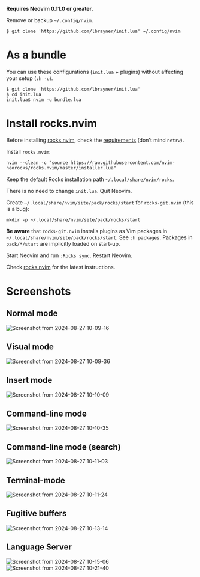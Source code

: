 **Requires Neovim 0.11.0 or greater.**

Remove or backup `~/.config/nvim`.

```
$ git clone 'https://github.com/lbrayner/init.lua' ~/.config/nvim
```

# As a bundle

You can use these configurations (`init.lua` + plugins) without affecting your
setup (`:h -u`).

```
$ git clone 'https://github.com/lbrayner/init.lua'
$ cd init.lua
init.lua$ nvim -u bundle.lua
```

# Install rocks.nvim

Before installing [rocks.nvim](https://github.com/nvim-neorocks/rocks.nvim),
check the
[requirements](https://github.com/nvim-neorocks/rocks.nvim#pencil-requirements)
(don't mind `netrw`).

Install `rocks.nvim`:

```
nvim --clean -c "source https://raw.githubusercontent.com/nvim-neorocks/rocks.nvim/master/installer.lua"
```

Keep the default Rocks installation path `~/.local/share/nvim/rocks`.

There is no need to change `init.lua`. Quit Neovim.

Create `~/.local/share/nvim/site/pack/rocks/start` for `rocks-git.nvim` (this is a bug):

```
mkdir -p ~/.local/share/nvim/site/pack/rocks/start
```

**Be aware** that `rocks-git.nvim` installs plugins as Vim packages in
`~/.local/share/nvim/site/pack/rocks/start`. See `:h packages`. Packages in
`pack/*/start` are implicitly loaded on start-up.

Start Neovim and run `:Rocks sync`. Restart Neovim.

Check [rocks.nvim](https://github.com/nvim-neorocks/rocks.nvim) for the latest
instructions.

# Screenshots

## Normal mode

![Screenshot from 2024-08-27 10-09-16](https://github.com/user-attachments/assets/4f824ae4-bbd9-46dc-801f-1a6132656d58)

## Visual mode

![Screenshot from 2024-08-27 10-09-36](https://github.com/user-attachments/assets/ca08f5d4-298a-458c-87cf-de399a7a2e75)

## Insert mode

![Screenshot from 2024-08-27 10-10-09](https://github.com/user-attachments/assets/306c0e4d-a652-4c1a-9263-216e6c3397ef)

## Command-line mode

![Screenshot from 2024-08-27 10-10-35](https://github.com/user-attachments/assets/cd3fdacc-33f7-47c2-8ce6-f2fa7f90538f)


## Command-line mode (search)

![Screenshot from 2024-08-27 10-11-03](https://github.com/user-attachments/assets/c8606137-5dbe-4b10-86de-0861c5d6d52a)

## Terminal-mode

![Screenshot from 2024-08-27 10-11-24](https://github.com/user-attachments/assets/92fe15ae-b6a3-4dec-9cd0-d90a2e2f4da2)


## Fugitive buffers

![Screenshot from 2024-08-27 10-13-14](https://github.com/user-attachments/assets/31995d0c-f2e4-4f33-b48d-a622432f7d90)


## Language Server

![Screenshot from 2024-08-27 10-15-06](https://github.com/user-attachments/assets/9ad45a59-bc28-4586-a7e8-c0465b7b5043)
![Screenshot from 2024-08-27 10-21-40](https://github.com/user-attachments/assets/f5880e44-400b-4d32-9b49-9e6a8498fc8e)
